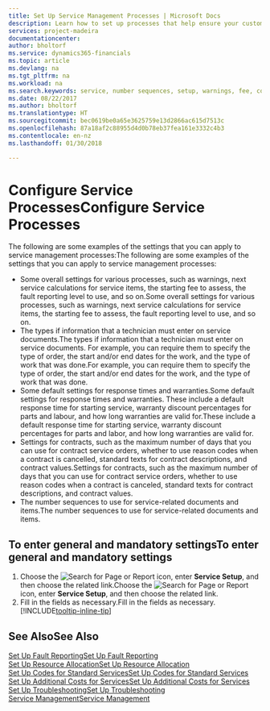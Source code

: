 ```yaml
---
title: Set Up Service Management Processes | Microsoft Docs
description: Learn how to set up processes that help ensure your customers are satisfied with your customer service.
services: project-madeira
documentationcenter: 
author: bholtorf
ms.service: dynamics365-financials
ms.topic: article
ms.devlang: na
ms.tgt_pltfrm: na
ms.workload: na
ms.search.keywords: service, number sequences, setup, warnings, fee, contracts, warranties
ms.date: 08/22/2017
ms.author: bholtorf
ms.translationtype: HT
ms.sourcegitcommit: bec0619be0a65e3625759e13d2866ac615d7513c
ms.openlocfilehash: 87a18af2c88955d4d0b78eb37fea161e3332c4b3
ms.contentlocale: en-nz
ms.lasthandoff: 01/30/2018

---
```

# <a name="configure-service-processes"></a><span data-ttu-id="19f65-103">Configure Service Processes</span><span class="sxs-lookup"><span data-stu-id="19f65-103">Configure Service Processes</span></span>
<span data-ttu-id="19f65-104">The following are some examples of the settings that you can apply to service management processes:</span><span class="sxs-lookup"><span data-stu-id="19f65-104">The following are some examples of the settings that you can apply to service management processes:</span></span>  
  
* <span data-ttu-id="19f65-105">Some overall settings for various processes, such as warnings, next service calculations for service items, the starting fee to assess, the fault reporting level to use, and so on.</span><span class="sxs-lookup"><span data-stu-id="19f65-105">Some overall settings for various processes, such as warnings, next service calculations for service items, the starting fee to assess, the fault reporting level to use, and so on.</span></span>  
* <span data-ttu-id="19f65-106">The types if information that a technician must enter on service documents.</span><span class="sxs-lookup"><span data-stu-id="19f65-106">The types if information that a technician must enter on service documents.</span></span> <span data-ttu-id="19f65-107">For example, you can require them to specify the type of order, the start and/or end dates for the work, and the type of work that was done.</span><span class="sxs-lookup"><span data-stu-id="19f65-107">For example, you can require them to specify the type of order, the start and/or end dates for the work, and the type of work that was done.</span></span>  
* <span data-ttu-id="19f65-108">Some default settings for response times and warranties.</span><span class="sxs-lookup"><span data-stu-id="19f65-108">Some default settings for response times and warranties.</span></span> <span data-ttu-id="19f65-109">These include a default response time for starting service, warranty discount percentages for parts and labour, and how long warranties are valid for.</span><span class="sxs-lookup"><span data-stu-id="19f65-109">These include a default response time for starting service, warranty discount percentages for parts and labor, and how long warranties are valid for.</span></span>  
* <span data-ttu-id="19f65-110">Settings for contracts, such as the maximum number of days that you can use for contract service orders, whether to use reason codes when a contract is cancelled, standard texts for contract descriptions, and contract values.</span><span class="sxs-lookup"><span data-stu-id="19f65-110">Settings for contracts, such as the maximum number of days that you can use for contract service orders, whether to use reason codes when a contract is canceled, standard texts for contract descriptions, and contract values.</span></span>  
* <span data-ttu-id="19f65-111">The number sequences to use for service-related documents and items.</span><span class="sxs-lookup"><span data-stu-id="19f65-111">The number sequences to use for service-related documents and items.</span></span>  

## <a name="to-enter-general-and-mandatory-settings"></a><span data-ttu-id="19f65-112">To enter general and mandatory settings</span><span class="sxs-lookup"><span data-stu-id="19f65-112">To enter general and mandatory settings</span></span>
1. <span data-ttu-id="19f65-113">Choose the ![Search for Page or Report](media/ui-search/search_small.png "Search for Page or Report icon") icon, enter **Service Setup**, and then choose the related link.</span><span class="sxs-lookup"><span data-stu-id="19f65-113">Choose the ![Search for Page or Report](media/ui-search/search_small.png "Search for Page or Report icon") icon, enter **Service Setup**, and then choose the related link.</span></span>
2. <span data-ttu-id="19f65-114">Fill in the fields as necessary.</span><span class="sxs-lookup"><span data-stu-id="19f65-114">Fill in the fields as necessary.</span></span> [!INCLUDE[tooltip-inline-tip](includes/tooltip-inline-tip_md.md)]  

## <a name="see-also"></a><span data-ttu-id="19f65-115">See Also</span><span class="sxs-lookup"><span data-stu-id="19f65-115">See Also</span></span>  
[<span data-ttu-id="19f65-116">Set Up Fault Reporting</span><span class="sxs-lookup"><span data-stu-id="19f65-116">Set Up Fault Reporting</span></span>](service-how-setup-fault-reporting.md)  
[<span data-ttu-id="19f65-117">Set Up Resource Allocation</span><span class="sxs-lookup"><span data-stu-id="19f65-117">Set Up Resource Allocation</span></span>](service-how-setup-resource-allocation.md)  
[<span data-ttu-id="19f65-118">Set Up Codes for Standard Services</span><span class="sxs-lookup"><span data-stu-id="19f65-118">Set Up Codes for Standard Services</span></span>](service-how-setup-service-coding.md)  
[<span data-ttu-id="19f65-119">Set Up Additional Costs for Services</span><span class="sxs-lookup"><span data-stu-id="19f65-119">Set Up Additional Costs for Services</span></span>](service-how-setup-service-costs-pricing.md)  
[<span data-ttu-id="19f65-120">Set Up Troubleshooting</span><span class="sxs-lookup"><span data-stu-id="19f65-120">Set Up Troubleshooting</span></span>](service-how-setup-troubleshooting.md)  
[<span data-ttu-id="19f65-121">Service Management</span><span class="sxs-lookup"><span data-stu-id="19f65-121">Service Management</span></span>](service-service.md)  

